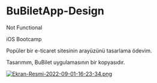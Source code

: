 # BuBiletApp-Design
Not Functional 


iOS Bootcamp

Popüler bir e-ticaret sitesinin arayüzünü tasarlama ödevim.

Tasarımım, BuBilet uygulamasının bir kopyasıdır.

[![Ekran-Resmi-2022-09-01-16-23-34.png](https://i.postimg.cc/J0c2pmJ8/Ekran-Resmi-2022-09-01-16-23-34.png)](https://postimg.cc/XBqLvRQ1)
